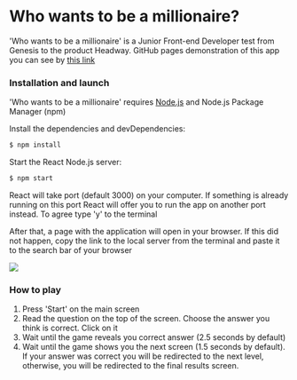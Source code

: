 # Who wants to be a millionaire?
'Who wants to be a millionaire' is a Junior Front-end Developer test from Genesis to the product Headway.
GitHub pages demonstration of this app you can see by [this link](https://kpimarianenko.github.io/millionaire/)

### Installation and launch

'Who wants to be a millionaire' requires [Node.js](https://nodejs.org/) and Node.js Package Manager (npm)

Install the dependencies and devDependencies:

```sh
$ npm install
```

Start the React Node.js server:

```sh
$ npm start
```

React will take port (default 3000) on your computer. If something is already running on this port React will offer you to run the app on another port instead. To agree type 'y' to the terminal

After that, a page with the application will open in your browser. If this did not happen, copy the link to the local server from the terminal and paste it to the search bar of your browser

![](https://res.cloudinary.com/skybox/image/upload/v1604364308/%D0%91%D0%B5%D0%B7%D1%8B%D0%BC%D1%8F%D0%BD%D0%BD%D1%8B%D0%B9_vtnj35.png)

### How to play
1. Press 'Start' on the main screen
2. Read the question on the top of the screen. Choose the answer you think is correct. Click on it
3. Wait until the game reveals you correct answer (2.5 seconds by default)
4. Wait until the game shows you the next screen (1.5 seconds by default). If your answer was correct you will be redirected to the next level, otherwise, you will be redirected to the final results screen.
